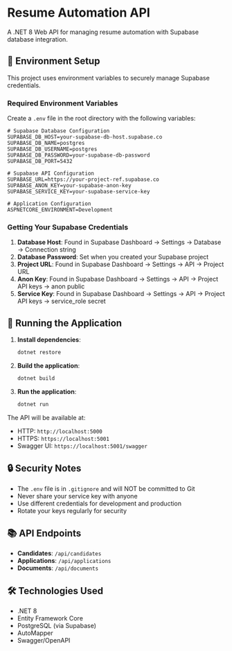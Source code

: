 # Resume Automation API

A .NET 8 Web API for managing resume automation with Supabase database integration.

## 🔐 Environment Setup

This project uses environment variables to securely manage Supabase credentials.

### Required Environment Variables

Create a `.env` file in the root directory with the following variables:

```env
# Supabase Database Configuration
SUPABASE_DB_HOST=your-supabase-db-host.supabase.co
SUPABASE_DB_NAME=postgres
SUPABASE_DB_USERNAME=postgres
SUPABASE_DB_PASSWORD=your-supabase-db-password
SUPABASE_DB_PORT=5432

# Supabase API Configuration
SUPABASE_URL=https://your-project-ref.supabase.co
SUPABASE_ANON_KEY=your-supabase-anon-key
SUPABASE_SERVICE_KEY=your-supabase-service-key

# Application Configuration
ASPNETCORE_ENVIRONMENT=Development
```

### Getting Your Supabase Credentials

1. **Database Host**: Found in Supabase Dashboard → Settings → Database → Connection string
2. **Database Password**: Set when you created your Supabase project
3. **Project URL**: Found in Supabase Dashboard → Settings → API → Project URL
4. **Anon Key**: Found in Supabase Dashboard → Settings → API → Project API keys → anon public
5. **Service Key**: Found in Supabase Dashboard → Settings → API → Project API keys → service_role secret

## 🚀 Running the Application

1. **Install dependencies**:
   ```bash
   dotnet restore
   ```

2. **Build the application**:
   ```bash
   dotnet build
   ```

3. **Run the application**:
   ```bash
   dotnet run
   ```

The API will be available at:
- HTTP: `http://localhost:5000`
- HTTPS: `https://localhost:5001`
- Swagger UI: `https://localhost:5001/swagger`

## 🔒 Security Notes

- The `.env` file is in `.gitignore` and will NOT be committed to Git
- Never share your service key with anyone
- Use different credentials for development and production
- Rotate your keys regularly for security

## 📚 API Endpoints

- **Candidates**: `/api/candidates`
- **Applications**: `/api/applications`
- **Documents**: `/api/documents`

## 🛠️ Technologies Used

- .NET 8
- Entity Framework Core
- PostgreSQL (via Supabase)
- AutoMapper
- Swagger/OpenAPI 